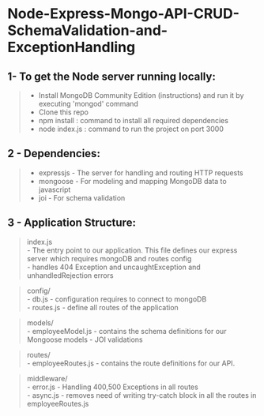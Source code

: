 # Node-Express-Mongo-API-CRUD-SchemaValidation-and-ExceptionHandling

## 1- To get the Node server running locally:   

  > - Install MongoDB Community Edition (instructions) and run it by executing 'mongod' command  
  > - Clone this repo  
  > - npm install   :  command to install all required dependencies  
  > - node index.js : command to run the project on port 3000  


## 2 - Dependencies:   


  > - expressjs - The server for handling and routing HTTP requests
  > - mongoose  - For modeling and mapping MongoDB data to javascript
  > - joi       - For schema validation
  


## 3 - Application Structure:   

  > index.js  
      - The entry point to our application. This file defines our express server which requires mongoDB and routes config  
      - handles 404 Exception and uncaughtException and unhandledRejection errors
     
  > config/   
    - db.js     - configuration requires to connect to mongoDB  
    - routes.js - define all routes of the application
  
  > models/    
    - employeeModel.js - contains the schema definitions for our Mongoose models
    - JOI validations 

  >routes/  
    - employeeRoutes.js - contains the route definitions for our API.
 
  >middleware/  
    - error.js - Handling 400,500 Exceptions in all routes   
    - async.js - removes need of writing try-catch block in all the routes in employeeRoutes.js 
